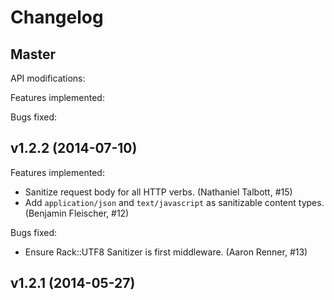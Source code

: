 Changelog
=========

Master
-------------------------

API modifications:

Features implemented:

Bugs fixed:

v1.2.2 (2014-07-10)
-------------------------

Features implemented:
  * Sanitize request body for all HTTP verbs. (Nathaniel Talbott, #15)
  * Add `application/json` and `text/javascript` as sanitizable content types. (Benjamin Fleischer, #12)

Bugs fixed:
  * Ensure Rack::UTF8 Sanitizer is first middleware. (Aaron Renner, #13)

v1.2.1 (2014-05-27)
-------------------------
